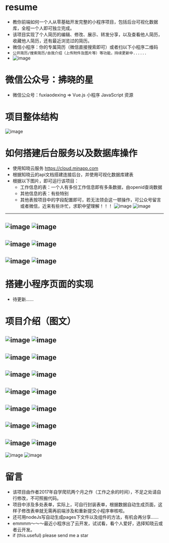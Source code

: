 # resume
* 教你前端如何一个人从零基础开发完整的小程序项目，包括后台可视化数据库，全程一个人即可独立完成。
* 该项目实现了个人简历的编辑、修改、展示、转发分享，以及查看他人简历，收藏他人简历，还有最近浏览过的简历。
* 微信小程序：你的专属简历（微信直接搜索即可）或者扫以下小程序二维码
* `公开简历/搜索简历/自我介绍（上传附件及图片等）等功能，持续更新中......`
* ![image](https://github.com/susuGirl/resume/blob/master/images/qrcode.jpg)
# 微信公众号：拂晓的星 
* 微信公众号：fuxiaodexing => Vue.js 小程序 JavaScript 资源
# 项目整体结构
![image](https://github.com/susuGirl/resume/blob/master/images/projectStructure.png)
# 如何搭建后台服务以及数据库操作
* 使用知晓云服务 https://cloud.minapp.com
* 根据知晓云的api文档搭建连接后台，并使用可视化数据库建表
* 根据以下图片，即可运行该项目：
  * 工作信息的表：一个人有多份工作信息即有多条数据，由openid查询数据
  * 其他信息的表：有些特别
  * 其他表按项目中的字段配置即可，若无法领会这一顿操作，可公众号留言或者微信，近来有些许忙，求职中望理解！！！
![image](https://github.com/susuGirl/resume/blob/master/images/111.png)
![image](https://github.com/susuGirl/resume/blob/master/images/222.png)
---
![image](https://github.com/susuGirl/resume/blob/master/images/333.png)
![image](https://github.com/susuGirl/resume/blob/master/images/444.png)
---
![image](https://github.com/susuGirl/resume/blob/master/images/555.png)
![image](https://github.com/susuGirl/resume/blob/master/images/666.png)
---
![image](https://github.com/susuGirl/resume/blob/master/images/777.png)
![image](https://github.com/susuGirl/resume/blob/master/images/888.png)
---
# 搭建小程序页面的实现
* 待更新......
# 项目介绍（图文）
![image](https://github.com/susuGirl/resume/blob/master/images/introduction14.png)
![image](https://github.com/susuGirl/resume/blob/master/images/introduction1.png)
---
![image](https://github.com/susuGirl/resume/blob/master/images/introduction1.jpg)
![image](https://github.com/susuGirl/resume/blob/master/images/introduction2.jpg)
---
![image](https://github.com/susuGirl/resume/blob/master/images/introduction6.png)
![image](https://github.com/susuGirl/resume/blob/master/images/introduction8.png)
---
![image](https://github.com/susuGirl/resume/blob/master/images/introduction7.png)
![image](https://github.com/susuGirl/resume/blob/master/images/introduction9.png)
---
![image](https://github.com/susuGirl/resume/blob/master/images/introduction10.png)
![image](https://github.com/susuGirl/resume/blob/master/images/introduction11.png)
---
![image](https://github.com/susuGirl/resume/blob/master/images/introduction2.png)
![image](https://github.com/susuGirl/resume/blob/master/images/introduction4.png)
---
![image](https://github.com/susuGirl/resume/blob/master/images/introduction3.png)
![image](https://github.com/susuGirl/resume/blob/master/images/introduction5.png)
---
![image](https://github.com/susuGirl/resume/blob/master/images/introduction12.png)
![image](https://github.com/susuGirl/resume/blob/master/images/introduction13.png)
# 留言
* 该项目由作者2017年自学爬坑两个月之作（工作之余的时间），不足之处请自行修改，不可照搬代码。
* 项目中涉及多处表单，实际上，可自行封装表单，根据数据自动生成页面，这样子修改表单就无需再前端涉及和重新提交小程序审核啦。
* 还可用nodeJs写自动生成pages下文件以及组件的方法，有机会再分享......
* emmmm～～～最近小程序出了云开发，试试看，看个人爱好，选择知晓云或者云开发。
* if (this.useful) please send me a star

